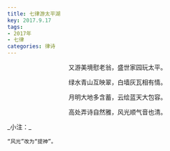 ```yaml
---
title: 七律游太平湖
key: 2017.9.17
tags: 
- 2017年 
- 七律
categories: 律诗
---
```


<p align="center">又游美境慰老翁，盛世家园玩太平。
</p>
<p align="center">绿水青山互映翠，白墙灰瓦相有情。
</p>
<p align="center">月明大地多含蓄，云绘蓝天大包容。
</p>
<p align="center">高处弄诗自然雅，风光顺气音也清。
</p>
_小注：_

```
“风光”改为“提神”。
```